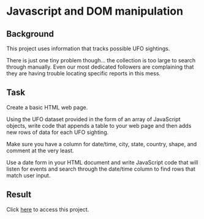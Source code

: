 # Javascript and DOM manipulation

## Background
This project uses information that tracks possible UFO sightings.

There is just one tiny problem though... the collection is too large to search through manually. Even our most dedicated followers are complaining that they are having trouble locating specific reports in this mess.

## Task
Create a basic HTML web page.

Using the UFO dataset provided in the form of an array of JavaScript objects, write code that appends a table to your web page and then adds new rows of data for each UFO sighting.

Make sure you have a column for date/time, city, state, country, shape, and comment at the very least.

Use a date form in your HTML document and write JavaScript code that will listen for events and search through the date/time column to find rows that match user input.


## Result

Click [here](https://ovinueza.github.io/Javascript-challenge/UFO-level-1/) to access this project.
